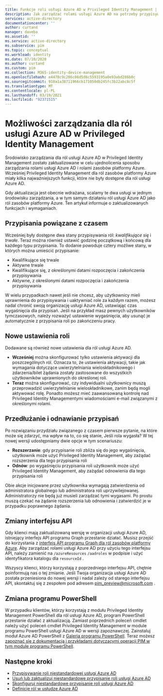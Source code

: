 ```yaml
---
title: Funkcje roli usługi Azure AD w Privileged Identity Management | Microsoft Docs
description: Jak zarządzać rolami usługi Azure AD na potrzeby przypisywania Privileged Identity Management (PIM)
services: active-directory
documentationcenter: ''
author: curtand
manager: daveba
ms.assetid: ''
ms.service: active-directory
ms.subservice: pim
ms.topic: conceptual
ms.workload: identity
ms.date: 07/10/2020
ms.author: curtand
ms.custom: pim
ms.collection: M365-identity-device-management
ms.openlocfilehash: e4478c9c286c06d5d6c5593195a0e93abd286b8c
ms.sourcegitcommit: 910a1a38711966cb171050db245fc3b22abc8c5f
ms.translationtype: MT
ms.contentlocale: pl-PL
ms.lasthandoff: 03/19/2021
ms.locfileid: "92371515"
---
```

# <a name="management-capabilities-for-azure-ad-roles-in-privileged-identity-management"></a>Możliwości zarządzania dla ról usługi Azure AD w Privileged Identity Management

Środowisko zarządzania dla ról usługi Azure AD w Privileged Identity Management zostało zaktualizowane w celu ujednolicenia sposobu zarządzania rolami usługi Azure AD i rolami zasobów platformy Azure. Wcześniej Privileged Identity Management dla ról zasobów platformy Azure miały kilka najważniejszych funkcji, które nie były dostępne dla ról usługi Azure AD.

Gdy aktualizacja jest obecnie wdrażana, scalamy te dwa usługi w jednym środowisku zarządzania, a w tym samym działaniu ról usługi Azure AD jako ról zasobów platformy Azure. Ten artykuł informuje o zaktualizowanych funkcjach i wymaganiach.

## <a name="time-bound-assignments"></a>Przypisania powiązane z czasem

Wcześniej były dostępne dwa stany przypisywania ról: *kwalifikujące się* i *trwałe*. Teraz można również ustawić godzinę początkową i końcową dla każdego typu przypisania. To dodanie powoduje cztery możliwe stany, w których można umieścić przypisanie:

- Kwalifikujące się trwale
- Aktywne trwale
- Kwalifikujące się, z określonymi datami rozpoczęcia i zakończenia przypisywania
- Aktywne, z określonymi datami rozpoczęcia i zakończenia przypisywania

W wielu przypadkach nawet jeśli nie chcesz, aby użytkownicy mieli uprawnienia do przypisywania i uaktywniać role za każdym razem, możesz nadal chronić swoją organizację usługi Azure AD, ustawiając czas wygaśnięcia dla przypisań. Jeśli na przykład masz pewnych użytkowników tymczasowych, należy rozważyć ustawienie wygaśnięcia, aby usunąć je automatycznie z przypisania roli po zakończeniu pracy.

## <a name="new-role-settings"></a>Nowe ustawienia roli

Dodawane są również nowe ustawienia dla ról usługi Azure AD.

- **Wcześniej** można skonfigurować tylko ustawienia aktywacji dla poszczególnych ról. Oznacza to, że ustawienia aktywacji, takie jak wymagania dotyczące uwierzytelniania wieloskładnikowego i zdarzenia/bilet żądania zostały zastosowane do wszystkich użytkowników uprawnionych do określonej roli.
- **Teraz** można skonfigurować, czy indywidualni użytkownicy muszą przeprowadzić uwierzytelnianie wieloskładnikowe, zanim będą mogli aktywować rolę. Ponadto możesz mieć zaawansowaną kontrolę nad Privileged Identity Managementymi wiadomościami e-mail związanymi z określonymi rolami.

## <a name="extend-and-renew-assignments"></a>Przedłużanie i odnawianie przypisań

Po rozwiązaniu przydziału związanego z czasem pierwsze pytanie, na które może się zdarzyć, ma wpływ na to, co się stanie, Jeśli rola wygasła? W tej nowej wersji udostępniamy dwie opcje w tym scenariuszu:

- **Rozszerzanie**: gdy przypisanie roli zbliża się do jego wygaśnięcia, użytkownik może użyć Privileged Identity Management, aby zażądać rozszerzenia dla tego przypisania roli
- **Odnów**: po wygaśnięciu przypisania roli użytkownik może użyć Privileged Identity Management, aby zażądać odnowienia dla tego przypisania roli

Obie akcje inicjowane przez użytkownika wymagają zatwierdzenia od administratora globalnego lub administratora roli uprzywilejowanej. Administratorzy nie będą już musieli zarządzać tymi wygasami. Po prostu muszą czekać na żądanie rozszerzenia lub odnowienia i zatwierdzić je w przypadku poprawnego żądania.

## <a name="api-changes"></a>Zmiany interfejsu API

Gdy klienci mają zaktualizowaną wersję w organizacji usługi Azure AD, istniejący interfejs API programu Graph przestanie działać. Musisz przejść do korzystania z [interfejs API programu Graph dla ról zasobów platformy Azure](/graph/api/resources/privilegedidentitymanagement-resources?view=graph-rest-beta). Aby zarządzać rolami usługi Azure AD przy użyciu tego interfejsu API, należy zamienić na `/azureResources` `/aadroles` w podpisie i użyć identyfikatora katalogu dla `resourceId` .

Wszyscy klienci, którzy korzystają z poprzedniego interfejsu API, chętnie poinformują nas o tej zmianie. Jeśli Twoja organizacja usługi Azure AD została przeniesiona do nowej wersji i nadal zależy od starego interfejsu API, skontaktuj się z zespołem pod adresem pim_preview@microsoft.com .

## <a name="powershell-change"></a>Zmiana programu PowerShell

W przypadku klientów, którzy korzystają z modułu Privileged Identity Management PowerShell dla ról usługi Azure AD, program PowerShell przestanie działać z aktualizacją. Zamiast poprzednich poleceń cmdlet należy użyć poleceń cmdlet Privileged Identity Management w module programu PowerShell usługi Azure AD w wersji zapoznawczej. Zainstaluj moduł Azure AD PowerShell z [Galeria programu PowerShell](https://www.powershellgallery.com/packages/AzureADPreview/2.0.0.17). Teraz możesz [zapoznać się z dokumentacją i przykładami dotyczącymi operacji PIM w tym module programu PowerShell](powershell-for-azure-ad-roles.md).

## <a name="next-steps"></a>Następne kroki

- [Przypisywanie roli niestandardowej usługi Azure AD](azure-ad-custom-roles-assign.md)
- [Usuń lub zaktualizuj niestandardowe przypisanie roli usługi Azure AD](azure-ad-custom-roles-update-remove.md)
- [Skonfiguruj niestandardowe przypisanie roli usługi Azure AD](azure-ad-custom-roles-configure.md)
- [Definicje ról w usłudze Azure AD](../roles/permissions-reference.md)